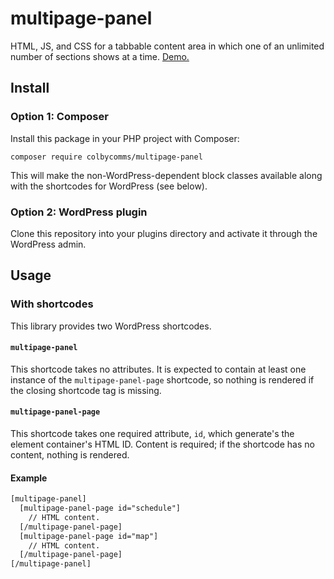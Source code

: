 # multipage-panel

HTML, JS, and CSS for a tabbable content area in which one of an unlimited number of sections shows at a time. [Demo.](https://colbycommunications.github.io/multipage-panel/demo/index.html)

## Install

### Option 1: Composer

Install this package in your PHP project with Composer:

```
composer require colbycomms/multipage-panel
```

This will make the non-WordPress-dependent block classes available along with the shortcodes for WordPress (see below).

### Option 2: WordPress plugin

Clone this repository into your plugins directory and activate it through the WordPress admin.

## Usage

### With shortcodes

This library provides two WordPress shortcodes.

#### `multipage-panel`

This shortcode takes no attributes. It is expected to contain at least one instance of the `multipage-panel-page` shortcode, so nothing is rendered if the closing shortcode tag is missing.

#### `multipage-panel-page`

This shortcode takes one required attribute, `id`, which generate's the element container's HTML ID. Content is required; if the shortcode has no content, nothing is rendered.

#### Example

```HTML
[multipage-panel]
  [multipage-panel-page id="schedule"]
    // HTML content.
  [/multipage-panel-page]
  [multipage-panel-page id="map"]
    // HTML content.
  [/multipage-panel-page]
[/multipage-panel]
```
